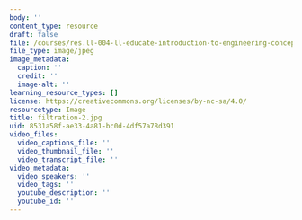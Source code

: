 ```yaml
---
body: ''
content_type: resource
draft: false
file: /courses/res.ll-004-ll-educate-introduction-to-engineering-concepts-spring-2022/filtration-2.jpg
file_type: image/jpeg
image_metadata:
  caption: ''
  credit: ''
  image-alt: ''
learning_resource_types: []
license: https://creativecommons.org/licenses/by-nc-sa/4.0/
resourcetype: Image
title: filtration-2.jpg
uid: 8531a58f-ae33-4a81-bc0d-4df57a78d391
video_files:
  video_captions_file: ''
  video_thumbnail_file: ''
  video_transcript_file: ''
video_metadata:
  video_speakers: ''
  video_tags: ''
  youtube_description: ''
  youtube_id: ''
---
```

